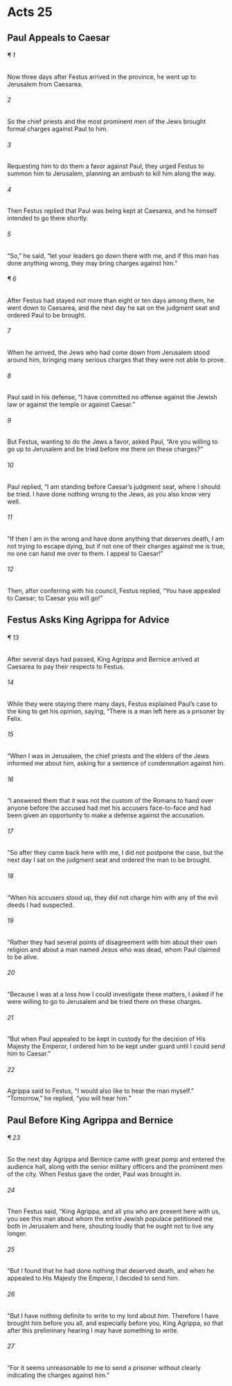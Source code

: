 # Acts 25
## Paul Appeals to Caesar
###### ¶ 1
Now three days after Festus arrived in the province, he went up to Jerusalem from Caesarea.
###### 2
So the chief priests and the most prominent men of the Jews brought formal charges against Paul to him.
###### 3
Requesting him to do them a favor against Paul, they urged Festus to summon him to Jerusalem, planning an ambush to kill him along the way.
###### 4
Then Festus replied that Paul was being kept at Caesarea, and he himself intended to go there shortly.
###### 5
“So,” he said, “let your leaders go down there with me, and if this man has done anything wrong, they may bring charges against him.”
###### ¶ 6
After Festus had stayed not more than eight or ten days among them, he went down to Caesarea, and the next day he sat on the judgment seat and ordered Paul to be brought.
###### 7
When he arrived, the Jews who had come down from Jerusalem stood around him, bringing many serious charges that they were not able to prove.
###### 8
Paul said in his defense, “I have committed no offense against the Jewish law or against the temple or against Caesar.”
###### 9
But Festus, wanting to do the Jews a favor, asked Paul, “Are you willing to go up to Jerusalem and be tried before me there on these charges?”
###### 10
Paul replied, “I am standing before Caesar’s judgment seat, where I should be tried. I have done nothing wrong to the Jews, as you also know very well.
###### 11
“If then I am in the wrong and have done anything that deserves death, I am not trying to escape dying, but if not one of their charges against me is true, no one can hand me over to them. I appeal to Caesar!”
###### 12
Then, after conferring with his council, Festus replied, “You have appealed to Caesar; to Caesar you will go!”
## Festus Asks King Agrippa for Advice
###### ¶ 13
After several days had passed, King Agrippa and Bernice arrived at Caesarea to pay their respects to Festus.
###### 14
While they were staying there many days, Festus explained Paul’s case to the king to get his opinion, saying, “There is a man left here as a prisoner by Felix.
###### 15
“When I was in Jerusalem, the chief priests and the elders of the Jews informed me about him, asking for a sentence of condemnation against him.
###### 16
“I answered them that it was not the custom of the Romans to hand over anyone before the accused had met his accusers face-to-face and had been given an opportunity to make a defense against the accusation.
###### 17
“So after they came back here with me, I did not postpone the case, but the next day I sat on the judgment seat and ordered the man to be brought.
###### 18
“When his accusers stood up, they did not charge him with any of the evil deeds I had suspected.
###### 19
“Rather they had several points of disagreement with him about their own religion and about a man named Jesus who was dead, whom Paul claimed to be alive.
###### 20
“Because I was at a loss how I could investigate these matters, I asked if he were willing to go to Jerusalem and be tried there on these charges.
###### 21
“But when Paul appealed to be kept in custody for the decision of His Majesty the Emperor, I ordered him to be kept under guard until I could send him to Caesar.”
###### 22
Agrippa said to Festus, “I would also like to hear the man myself.” “Tomorrow,” he replied, “you will hear him.”
## Paul Before King Agrippa and Bernice
###### ¶ 23
So the next day Agrippa and Bernice came with great pomp and entered the audience hall, along with the senior military officers and the prominent men of the city. When Festus gave the order, Paul was brought in.
###### 24
Then Festus said, “King Agrippa, and all you who are present here with us, you see this man about whom the entire Jewish populace petitioned me both in Jerusalem and here, shouting loudly that he ought not to live any longer.
###### 25
“But I found that he had done nothing that deserved death, and when he appealed to His Majesty the Emperor, I decided to send him.
###### 26
“But I have nothing definite to write to my lord about him. Therefore I have brought him before you all, and especially before you, King Agrippa, so that after this preliminary hearing I may have something to write.
###### 27
“For it seems unreasonable to me to send a prisoner without clearly indicating the charges against him.”
